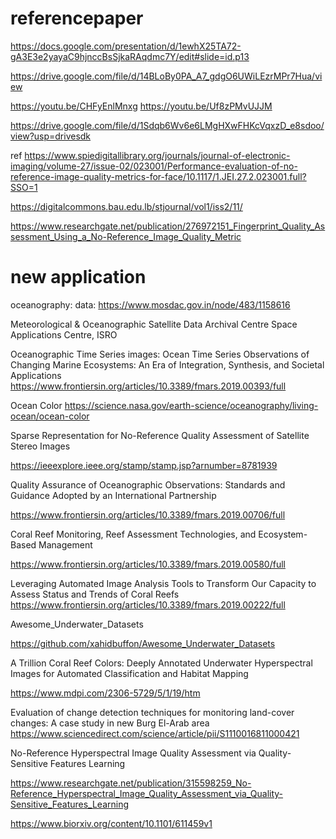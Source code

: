 # referencepaper

https://docs.google.com/presentation/d/1ewhX25TA72-gA3E3e2yayaC9hjnccBsSjkaRAqdmc7Y/edit#slide=id.p13

https://drive.google.com/file/d/14BLoBy0PA_A7_gdgO6UWiLEzrMPr7Hua/view

 https://youtu.be/CHFyEnlMnxg
 https://youtu.be/Uf8zPMvUJJM


https://drive.google.com/file/d/1Sdqb6Wv6e6LMgHXwFHKcVqxzD_e8sdoo/view?usp=drivesdk





ref
https://www.spiedigitallibrary.org/journals/journal-of-electronic-imaging/volume-27/issue-02/023001/Performance-evaluation-of-no-reference-image-quality-metrics-for-face/10.1117/1.JEI.27.2.023001.full?SSO=1

https://digitalcommons.bau.edu.lb/stjournal/vol1/iss2/11/

https://www.researchgate.net/publication/276972151_Fingerprint_Quality_Assessment_Using_a_No-Reference_Image_Quality_Metric


# new application

oceanography:
data: https://www.mosdac.gov.in/node/483/1158616

Meteorological & Oceanographic Satellite Data Archival Centre
Space Applications Centre, ISRO

Oceanographic Time Series images: Ocean Time Series Observations of Changing Marine Ecosystems: An Era of Integration, Synthesis, and Societal Applications
https://www.frontiersin.org/articles/10.3389/fmars.2019.00393/full

Ocean Color
https://science.nasa.gov/earth-science/oceanography/living-ocean/ocean-color

Sparse Representation for No-Reference Quality
Assessment of Satellite Stereo Images

https://ieeexplore.ieee.org/stamp/stamp.jsp?arnumber=8781939

Quality Assurance of Oceanographic Observations: Standards and Guidance Adopted by an International Partnership

https://www.frontiersin.org/articles/10.3389/fmars.2019.00706/full

Coral Reef Monitoring, Reef Assessment Technologies, and Ecosystem-Based Management

https://www.frontiersin.org/articles/10.3389/fmars.2019.00580/full

Leveraging Automated Image Analysis Tools to Transform Our Capacity to Assess Status and Trends of Coral Reefs
https://www.frontiersin.org/articles/10.3389/fmars.2019.00222/full


Awesome_Underwater_Datasets

https://github.com/xahidbuffon/Awesome_Underwater_Datasets

A Trillion Coral Reef Colors: Deeply Annotated Underwater Hyperspectral Images for Automated Classification and Habitat Mapping

https://www.mdpi.com/2306-5729/5/1/19/htm

Evaluation of change detection techniques for monitoring land-cover changes: A case study in new Burg El-Arab area
https://www.sciencedirect.com/science/article/pii/S1110016811000421

No-Reference Hyperspectral Image Quality Assessment via Quality-Sensitive Features Learning

https://www.researchgate.net/publication/315598259_No-Reference_Hyperspectral_Image_Quality_Assessment_via_Quality-Sensitive_Features_Learning

https://www.biorxiv.org/content/10.1101/611459v1

